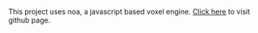 This project uses noa, a javascript based voxel engine. [Click here](https://github.com/andyhall/noa) to visit github page.